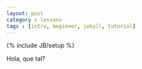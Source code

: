 ```yaml
---
layout: post
category : lessons
tags : [intro, beginner, jekyll, tutorial]
---
```

{% include JB/setup %}

Hola, que tal?